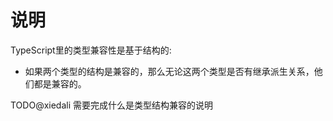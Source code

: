 # 说明

TypeScript里的类型兼容性是基于结构的:

* 如果两个类型的结构是兼容的，那么无论这两个类型是否有继承派生关系，他们都是兼容的。

TODO@xiedali 需要完成什么是类型结构兼容的说明
